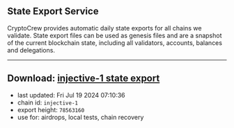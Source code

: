 ## State Export Service
CryptoCrew provides automatic daily state exports for all chains we validate. State export files can be used as genesis files and are a snapshot of the current blockchain state, including all validators, accounts, balances and delegations.

---
**Download: [injective-1 state export](https://dl-eu2.ccvalidators.com/SERVICE/injective/injective-1_export_78563160.json)**
---

- last updated: Fri Jul 19 2024 07:10:36
- chain id: `injective-1`
- export height: `78563160`
- use for: airdrops, local tests, chain recovery
